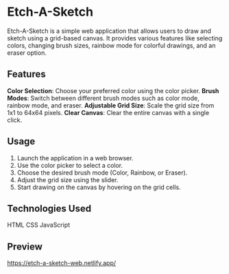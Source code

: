 # Etch-A-Sketch

Etch-A-Sketch is a simple web application that allows users to draw and sketch using a grid-based canvas. It provides various features like selecting colors, changing brush sizes, rainbow mode for colorful drawings, and an eraser option.

## Features
**Color Selection**: Choose your preferred color using the color picker.
**Brush Modes**: Switch between different brush modes such as color mode, rainbow mode, and eraser.
**Adjustable Grid Size**: Scale the grid size from 1x1 to 64x64 pixels.
**Clear Canvas**: Clear the entire canvas with a single click.

## Usage
1. Launch the application in a web browser.
2. Use the color picker to select a color.
3. Choose the desired brush mode (Color, Rainbow, or Eraser).
4. Adjust the grid size using the slider.
5. Start drawing on the canvas by hovering on the grid cells.

## Technologies Used
HTML
CSS
JavaScript

## Preview
https://etch-a-sketch-web.netlify.app/
